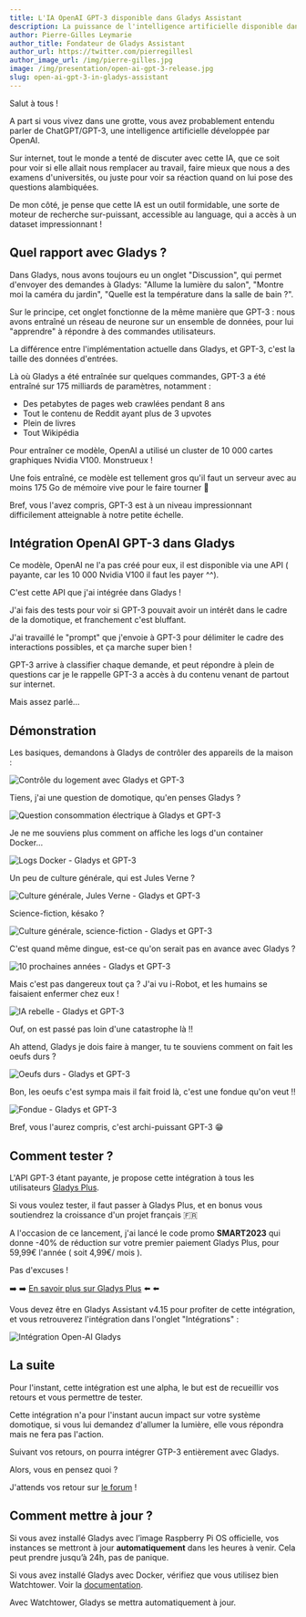 ```yaml
---
title: L'IA OpenAI GPT-3 disponible dans Gladys Assistant
description: La puissance de l'intelligence artificielle disponible dans Gladys.
author: Pierre-Gilles Leymarie
author_title: Fondateur de Gladys Assistant
author_url: https://twitter.com/pierregillesl
author_image_url: /img/pierre-gilles.jpg
image: /img/presentation/open-ai-gpt-3-release.jpg
slug: open-ai-gpt-3-in-gladys-assistant
---
```


Salut à tous !

A part si vous vivez dans une grotte, vous avez probablement entendu parler de ChatGPT/GPT-3, une intelligence artificielle développée par OpenAI.

Sur internet, tout le monde a tenté de discuter avec cette IA, que ce soit pour voir si elle allait nous remplacer au travail, faire mieux que nous a des examens d'universités, ou juste pour voir sa réaction quand on lui pose des questions alambiquées.

De mon côté, je pense que cette IA est un outil formidable, une sorte de moteur de recherche sur-puissant, accessible au language, qui a accès à un dataset impressionnant !

<!--truncate-->

## Quel rapport avec Gladys ?

Dans Gladys, nous avons toujours eu un onglet "Discussion", qui permet d'envoyer des demandes à Gladys: "Allume la lumière du salon", "Montre moi la caméra du jardin", "Quelle est la température dans la salle de bain ?".

Sur le principe, cet onglet fonctionne de la même manière que GPT-3 : nous avons entraîné un réseau de neurone sur un ensemble de données, pour lui "apprendre" à répondre à des commandes utilisateurs.

La différence entre l'implémentation actuelle dans Gladys, et GPT-3, c'est la taille des données d'entrées.

Là où Gladys a été entraînée sur quelques commandes, GPT-3 a été entraîné sur 175 milliards de paramètres, notamment :

- Des petabytes de pages web crawlées pendant 8 ans
- Tout le contenu de Reddit ayant plus de 3 upvotes
- Plein de livres
- Tout Wikipédia

Pour entraîner ce modèle, OpenAI a utilisé un cluster de 10 000 cartes graphiques Nvidia V100. Monstrueux !

Une fois entraîné, ce modèle est tellement gros qu'il faut un serveur avec au moins 175 Go de mémoire vive pour le faire tourner 🤯

Bref, vous l'avez compris, GPT-3 est à un niveau impressionnant difficilement atteignable à notre petite échelle.

## Intégration OpenAI GPT-3 dans Gladys

Ce modèle, OpenAI ne l'a pas créé pour eux, il est disponible via une API ( payante, car les 10 000 Nvidia V100 il faut les payer ^^).

C'est cette API que j'ai intégrée dans Gladys !

J'ai fais des tests pour voir si GPT-3 pouvait avoir un intérêt dans le cadre de la domotique, et franchement c'est bluffant.

J'ai travaillé le "prompt" que j'envoie à GPT-3 pour délimiter le cadre des interactions possibles, et ça marche super bien !

GPT-3 arrive à classifier chaque demande, et peut répondre à plein de questions car je le rappelle GPT-3 a accès à du contenu venant de partout sur internet.

Mais assez parlé...

## Démonstration

Les basiques, demandons à Gladys de contrôler des appareils de la maison :

![Contrôle du logement avec Gladys et GPT-3](../../../static/img/articles/fr/openai-gpt-3-release/command-control.jpg)

Tiens, j'ai une question de domotique, qu'en penses Gladys ?

![Question consommation électrique à Gladys et GPT-3](../../../static/img/articles/fr/openai-gpt-3-release/consommation-electrique.jpg)

Je ne me souviens plus comment on affiche les logs d'un container Docker...

![Logs Docker - Gladys et GPT-3](../../../static/img/articles/fr/openai-gpt-3-release/docker-logs.jpg)

Un peu de culture générale, qui est Jules Verne ?

![Culture générale, Jules Verne - Gladys et GPT-3](../../../static/img/articles/fr/openai-gpt-3-release/jules-verne.jpg)

Science-fiction, késako ?

![Culture générale, science-fiction - Gladys et GPT-3](../../../static/img/articles/fr/openai-gpt-3-release/science-fiction.jpg)

C'est quand même dingue, est-ce qu'on serait pas en avance avec Gladys ?

![10 prochaines années - Gladys et GPT-3](../../../static/img/articles/fr/openai-gpt-3-release/ia-next-10-year.jpg)

Mais c'est pas dangereux tout ça ? J'ai vu i-Robot, et les humains se faisaient enfermer chez eux !

![IA rebelle - Gladys et GPT-3](../../../static/img/articles/fr/openai-gpt-3-release/ia-rebelle.jpg)

Ouf, on est passé pas loin d'une catastrophe là !!

Ah attend, Gladys je dois faire à manger, tu te souviens comment on fait les oeufs durs ?

![Oeufs durs - Gladys et GPT-3](../../../static/img/articles/fr/openai-gpt-3-release/boiled-eggs.jpg)

Bon, les oeufs c'est sympa mais il fait froid là, c'est une fondue qu'on veut !!

![Fondue - Gladys et GPT-3](../../../static/img/articles/fr/openai-gpt-3-release/fromage-fondue.jpg)

Bref, vous l'aurez compris, c'est archi-puissant GPT-3 😁

## Comment tester ?

L'API GPT-3 étant payante, je propose cette intégration à tous les utilisateurs [Gladys Plus](/fr/plus).

Si vous voulez tester, il faut passer à Gladys Plus, et en bonus vous soutiendrez la croissance d'un projet français 🇫🇷

A l'occasion de ce lancement, j'ai lancé le code promo **SMART2023** qui donne -40% de réduction sur votre premier paiement Gladys Plus, pour 59,99€ l'année ( soit 4,99€/ mois ).

Pas d'excuses !

➡️ ➡️ [En savoir plus sur Gladys Plus](/fr/plus) ⬅️ ⬅️

Vous devez être en Gladys Assistant v4.15 pour profiter de cette intégration, et vous retrouverez l'intégration dans l'onglet "Intégrations" :

![Intégration Open-AI Gladys](../../../static/img/articles/fr/openai-gpt-3-release/open-ai-integration.jpg)

## La suite

Pour l'instant, cette intégration est une alpha, le but est de recueillir vos retours et vous permettre de tester.

Cette intégration n'a pour l'instant aucun impact sur votre système domotique, si vous lui demandez d'allumer la lumière, elle vous répondra mais ne fera pas l'action.

Suivant vos retours, on pourra intégrer GTP-3 entièrement avec Gladys.

Alors, vous en pensez quoi ?

J'attends vos retour sur [le forum](https://community.gladysassistant.com/t/lia-openai-gpt-3-disponible-dans-gladys-assistant/7888) !

## Comment mettre à jour ?

Si vous avez installé Gladys avec l’image Raspberry Pi OS officielle, vos instances se mettront à jour **automatiquement** dans les heures à venir. Cela peut prendre jusqu’à 24h, pas de panique.

Si vous avez installé Gladys avec Docker, vérifiez que vous utilisez bien Watchtower. Voir la [documentation](/fr/docs/installation/docker#mise-à-jour-automatique-avec-watchtower).

Avec Watchtower, Gladys se mettra automatiquement à jour.
